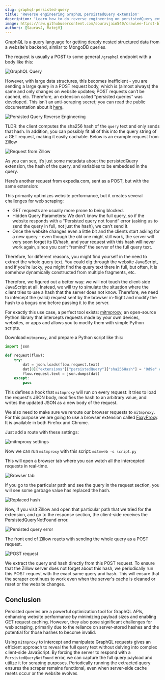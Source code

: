 ```yaml
---
slug: graphql-persisted-query
title: 'Reverse engineering GraphQL persistedQuery extension'
description: 'Learn how to do reverse engineering on persistedQuery extension by GraphQL and reveal the query hash needed for scraping.'
image: https://raw.githubusercontent.com/souravjain540/crawlee-first-blog/main/og-image.webp
authors: [SauravJ, MatejV]
---
```


GraphQL is a query language for getting deeply nested structured data from a website's backend, similar to MongoDB queries.

The request is usually a POST to some general `/graphql` endpoint with a body like this:

![GraphQL Query](./img/graphql.webp)

However, with large data structures, this becomes inefficient - you are sending a large query in a POST request body, which is (almost always) the same and only changes on website updates; POST requests can’t be cached, etc. Therefore, an extension called “persisted queries” was developed. This isn’t an anti-scraping secret; you can read the public documentation about it [here](https://www.apollographql.com/docs/apollo-server/performance/apq/).

![Persisted Query Reverse Engineering](./img/graphql-persisted-query.webp)

<!-- truncate -->

TLDR: the client computes the sha256 hash of the `query` text and only sends that hash. In addition, you can possibly fit all of this into the query string of a GET request, making it easily cachable. Below is an example request from Zillow

![Request from Zillow](./img/zillow.webp)

As you can see, it’s just some metadata about the persistedQuery extension, the hash of the query, and variables to be embedded in the query.

Here’s another request from expedia.com, sent as a POST, but with the same extension:

This primarily optimizes website performance, but it creates several challenges for web scraping:

- GET requests are usually more prone to being blocked.
- Hidden Query Parameters: We don’t know the full query, so if the website responds with a “Persisted query not found” error (asking us to send the query in full, not just the hash), we can’t send it.
- Once the website changes even a little bit and the clients start asking for a new query - even though the old one might still work, the server will very soon forget its ID/hash, and your request with this hash will never work again, since you can’t “remind” the server of the full query text.

Therefore, for different reasons, you might find yourself in the need to extract the whole query text. You could dig through the website JavaScript, and if you’re lucky, you might find the query text there in full, but often, it is somehow dynamically constructed from multiple fragments, etc. 

Therefore, we figured out a better way: we will not touch the client-side JavaScript at all. Instead, we will try to simulate the situation where the client tries to use a hash that the server does not know. Therefore, we need to intercept the (valid) request sent by the browser in-flight and modify the hash to a bogus one before passing it to the server.

For exactly this use case, a perfect tool exists: [mitmproxy](https://mitmproxy.org/), an open-source Python library that intercepts requests made by your own devices, websites, or apps and allows you to modify them with simple Python scripts.

Download `mitmproxy`, and prepare a Python script like this:

```python
import json

def request(flow):
    try:
        dat = json.loads(flow.request.text)
        dat[0]["extensions"]["persistedQuery"]["sha256Hash"] = "0d9e" # any bogus hex string here
        flow.request.text = json.dumps(dat)
    except:
        pass
```

This defines a hook that `mitmproxy` will run on every request: it tries to load the request's JSON body, modifies the hash to an arbitrary value, and writes the updated JSON as a new body of the request.

We also need to make sure we reroute our browser requests to `mitmproxy`. For this purpose we are going to use a browser extension called [FoxyProxy](https://chromewebstore.google.com/detail/foxyproxy/gcknhkkoolaabfmlnjonogaaifnjlfnp?hl=en). It is available in both Firefox and Chrome.

Just add a route with these settings:

![mitmproxy settings](./img/mitmprpxy.webp)

Now we can run `mitmproxy` with this script: `mitmweb -s script.py`

This will open a browser tab where you can watch all the intercepted requests in real-time.

![Browser tab](./img/browser.webp)

If you go to the particular path and see the query in the request section, you will see some garbage value has replaced the hash.

![Replaced hash](./img/request.webp)

Now, if you visit Zillow and open that particular path that we tried for the extension, and go to the response section, the client-side receives the PersistedQueryNotFound error.

![Persisted query error](./img/error.webp)

The front end of Zillow reacts with sending the whole query as a POST request.

![POST request](./img/query.webp)

We extract the query and hash directly from this POST request. To ensure that the Zillow server does not forget about this hash, we periodically run this POST request with the exact same query and hash. This will ensure that the scraper continues to work even when the server's cache is cleaned or reset or the website changes.

## Conclusion

Persisted queries are a powerful optimization tool for GraphQL APIs, enhancing website performance by minimizing payload sizes and enabling GET request caching. However, they also pose significant challenges for web scraping, primarily due to the reliance on server-stored hashes and the potential for those hashes to become invalid.

Using `mitmproxy` to intercept and manipulate GraphQL requests gives an efficient approach to reveal  the full query text without delving into complex client-side JavaScript. By forcing the server to respond with a `PersistedQueryNotFound` error, we can capture the full query payload and utilize it for scraping purposes. Periodically running the extracted query ensures the scraper remains functional, even when server-side cache resets occur or the website evolves.